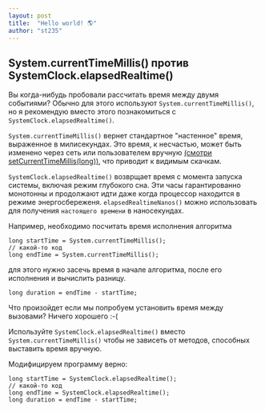 ```yaml
---
layout: post
title:  "Hello world! 🌎"
author: "st235"
---
```

## System.currentTimeMillis() против SystemClock.elapsedRealtime()

Вы когда-нибудь пробовали рассчитать время между двумя событиями? Обычно для этого используют `System.currentTimeMillis()`, но я рекомендую вместо этого познакомиться с `SystemClock.elapsedRealtime()`.

`System.currentTimeMillis()` вернет стандартное "настенное" время, выраженное в милисекундах. Это время, к несчастью, может быть изменено через сеть или пользователем вручную [(смотри setCurrentTimeMillis(long))](https://developer.android.com/reference/android/os/SystemClock.html#setCurrentTimeMillis(long)), что приводит к видимым скачкам.

`SystemClock.elapsedRealtime()` возврщает время с момента запуска системы, включая режим глубокого сна. Эти часы гарантированно монотонны и продолжают идти даже когда процессор находится в режиме энергосбереженя. `elapsedRealtimeNanos()` можно использовать для получения `настоящего времени` в наносекундах. 

Например, необходимо посчитать время исполнения алгоритма

```
long startTime = System.currentTimeMillis();
// какой-то код
long endTime = System.currentTimeMillis();
```

для этого нужно засечь время в начале алгоритма, после его исполнения и вычислить разницу.

```
long duration = endTime - startTime; 
```

Что произойдет если мы попробуем установить время между вызовами? Ничего хорошего :-(


Используйте `SystemClock.elapsedRealtime()` вместо `System.currentTimeMillis()` чтобы не зависеть от методов, способных выставить время вручную. 

Модифицируем программу верно:

```
long startTime = SystemClock.elapsedRealtime();
// какой-то код
long endTime = SystemClock.elapsedRealtime();
long duration = endTime - startTime;
```
